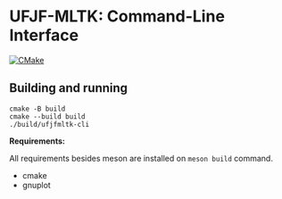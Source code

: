 # UFJF-MLTK: Command-Line Interface
[![CMake](https://github.com/mateus558/ufjfmltk-cli/actions/workflows/cmake.yml/badge.svg)](https://github.com/mateus558/ufjfmltk-cli/actions/workflows/cmake.yml)

## Building and running

```
cmake -B build
cmake --build build
./build/ufjfmltk-cli
```

**Requirements:**

All requirements besides meson are installed on ``meson build`` command.
- cmake
- gnuplot
